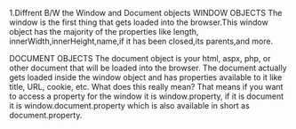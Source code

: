 1.Diffrent B/W the Window and Document objects WINDOW OBJECTS The window is the first thing that gets loaded into the browser.This window object has the majority of the properties like length, innerWidth,innerHeight,name,if it has been closed,its parents,and more.

DOCUMENT OBJECTS The document object is your html, aspx, php, or other document that will be loaded into the browser. The document actually gets loaded inside the window object and has properties available to it like title, URL, cookie, etc. What does this really mean? That means if you want to access a property for the window it is window.property, if it is document it is window.document.property which is also available in short as document.property.
